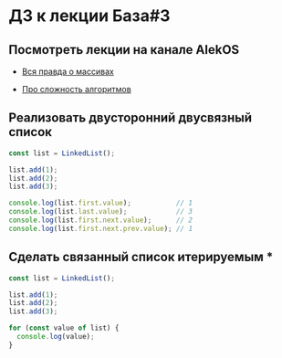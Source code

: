 # ДЗ к лекции База#3

## Посмотреть лекции на канале AlekOS

* [Вся правда о массивах](https://www.youtube.com/watch?v=47_LhSf-ago)

* [Про сложность алгоритмов](https://www.youtube.com/watch?v=cXCuXNwzdfY)

## Реализовать двусторонний двусвязный список

   ```js
   const list = LinkedList();
   
   list.add(1);
   list.add(2);
   list.add(3);
   
   console.log(list.first.value);           // 1
   console.log(list.last.value);            // 3
   console.log(list.first.next.value);      // 2
   console.log(list.first.next.prev.value); // 1
   ```

## Сделать связанный список итерируемым *

   ```js
   const list = LinkedList();
   
   list.add(1);
   list.add(2);
   list.add(3);
   
   for (const value of list) {
     console.log(value);
   }
   ```